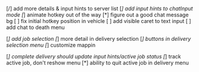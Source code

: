 [/] add more details & input hints to server list
[*] add input hints to chatInput mode
[*] animate hotkey out of the way
[*] figure out a good chat message bg
[ ] fix initial hotkey position in vehicle
[ ] add visible caret to text input
[ ] add chat to death menu

[*] add job selection
[*] more detail in delivery selection
[*] buttons in delivery selection menu
[*] customize mappin

[*] complete delivery should update input hints/active job status
[*] track active job, don't reshow menu
[*] ability to quit active job in delivery menu